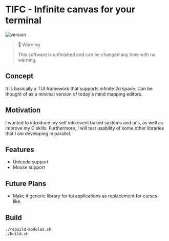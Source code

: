 # TIFC - Infinite canvas for your terminal

![version](https://img.shields.io/github/v/tag/evjeesm/tifc)

> 🚧 Warning
>
> This software is unfinished and can be changed any time with no warning.

## Concept

It is basically a TUI framework that supports infinite 2d space.
Can be thought of as a minimal version of today's mind mapping editors.

## Motivation

I wanted to introduce my self into event based systems and ui's,
as well as improve my C skills. Furthermore, I will test usability
of some other libraries that I am developing in parallel.

## Features
- Unicode support
- Mouse support


## Future Plans
- Make it generic library for tui applications as replacement for curses-like.

## Build
```
./rebuild-modules.sh
./build.sh
```
